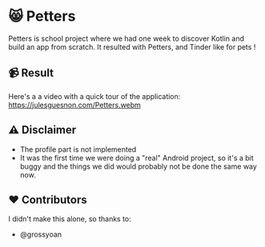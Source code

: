 # :smile_cat: Petters

Petters is school project where we had one week to discover Kotlin and build an app from scratch. It resulted with Petters, and Tinder like for pets !

## :video_camera: Result

Here's a a video with a quick tour of the application: https://julesguesnon.com/Petters.webm

## :warning: Disclaimer

- The profile part is not implemented
- It was the first time we were doing a "real" Android project, so it's a bit buggy and the things we did would probably not be done the same way now.

## :heart: Contributors

I didn't make this alone, so thanks to:

- @grossyoan
